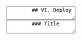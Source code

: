 <section data-markdown>
    <textarea data-template>
        ## VI. Deploy
    </textarea>
</section>

<section data-markdown>
    <textarea data-template>
        ### Title
    </textarea>
</section>